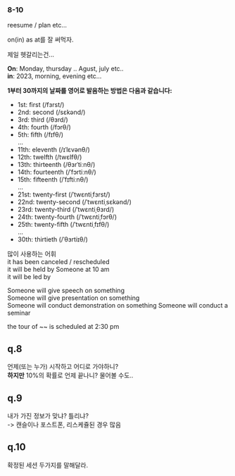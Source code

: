 ### 8-10

reesume / plan etc...

on(in) as at를 잘 써먹자.

제일 헷갈리는건...

**On**: Monday, thursday .. Agust, july etc..\
**in**: 2023,  morning, evening etc...

**1부터 30까지의 날짜를 영어로 발음하는 방법은 다음과 같습니다:**

- 1st: first (/fɜrst/)
- 2nd: second (/sɛkənd/)
- 3rd: third (/θɜrd/)
- 4th: fourth (/fɔrθ/)
- 5th: fifth (/fɪfθ/)\
...
- 11th: eleventh (/ɪˈlɛvənθ/)
- 12th: twelfth (/twɛlfθ/)
- 13th: thirteenth (/θɜrˈtiːnθ/)
- 14th: fourteenth (/ˈfɔrtiːnθ/)
- 15th: fifteenth (/ˈfɪftiːnθ/)\
...
- 21st: twenty-first (/ˈtwɛntiˌfɜrst/)
- 22nd: twenty-second (/ˈtwɛntiˌsɛkənd/)
- 23rd: twenty-third (/ˈtwɛntiˌθɜrd/)
- 24th: twenty-fourth (/ˈtwɛntiˌfɔrθ/)
- 25th: twenty-fifth (/ˈtwɛntiˌfɪfθ/)\
...
- 30th: thirtieth (/ˈθɜrtiɪθ/)

많이 사용하는 어휘\
it has been canceled / rescheduled\
it will be held by Someone at 10 am\
it will be led by

Someone will give speech on something\
Someone will give presentation on something\
Someone will conduct demonstration on something
Someone will conduct a seminar

the tour of ~~ is scheduled at 2:30 pm

## q.8
언제(또는 누가) 시작하고 어디로 가야하니?\
**하지만** 10%의 확률로 언제 끝나니? 물어볼 수도..

## q.9
내가 가진 정보가 맞냐? 틀리냐?\
-> 캔슬이나 포스트폰, 리스케쥴된 경우 많음

## q.10
확정된 세션 두가지를 말해달라.
